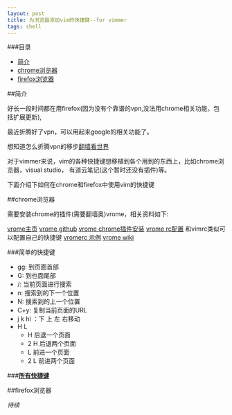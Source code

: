 ```yaml
---
layout: post
title: 为浏览器添加vim的快捷键--for vimmer
tags: shell
---
```


###目录
* [简介](#简介)
* [chrome浏览器](#chrome)
* [firefox浏览器](#firefox)

<a id="简介"></a>
##简介

好长一段时间都在用firefox(因为没有个靠谱的vpn,没法用chrome相关功能，包括扩展更新),

最近折腾好了vpn，可以用起来google的相关功能了。 

想知道怎么折腾vpn的移步[翻墙看世界](http://huyongde.github.io/2015/11/24/goout-see-world.html)

对于vimmer来说，vim的各种快捷键想移植到各个用到的东西上，比如chrome浏览器，visual studio， 有道云笔记(这个暂时还没有插件)等。

下面介绍下如何在chrome和firefox中使用vim的快捷键

<a id="chrome"></a>
##chrome浏览器

需要安装chrome的插件(需要翻墙奥)vrome，相关资料如下:

[vrome主页](chrome-extension://godjoomfiimiddapohpmfklhgmbfffjj/background/html/options.html#dashboard)
[vrome github](https://github.com/jinzhu/vrome)
[vrome chrome插件安装](https://chrome.google.com/webstore/detail/vrome/godjoomfiimiddapohpmfklhgmbfffjj)
[vrome rc配置](chrome-extension://godjoomfiimiddapohpmfklhgmbfffjj/background/html/options.html#setting) 和vimrc类似可以配置自己的快捷键
[vromerc 示例](https://github.com/jinzhu/vrome/wiki/vromerc-example-file)
[vrome wiki](https://github.com/jinzhu/vrome/wiki)

###简单的快捷键 
* gg: 到页面首部
* G: 到也面尾部
* /: 当前页面进行搜索
* n: 搜索到的下一个位置
* N: 搜索到的上一个位置
* C+y: 复制当前页面的URL
* j k hl ：下 上 左 右移动
* H L
    * H 后退一个页面
    * 2 H 后退两个页面
    * L 前进一个页面
    * 2 L 前进两个页面

###[**所有快捷键**](https://github.com/jinzhu/vrome/blob/master/Features.mkd)
 

<a id="firefox"></a>
##firefox浏览器

*待续*


